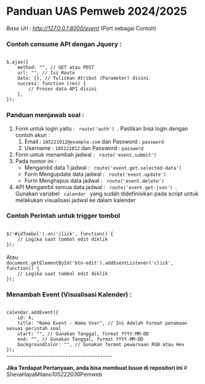 <h1> Panduan UAS Pemweb 2024/2025 </h1> 

<i> Base Url : http://127.0.0.1:8000/event </i> (Port sebagai Contoh)

<h3> Contoh consume API dengan Jquery : </h3>
<code>
$.ajax({
    method: "", // GET atau POST
    url: "", // Isi Route
    data: {}, // Tuliskan Atribut (Parameter) disini
    success: function (res) {
    	// Proses data API disini
    },
});
</code>

<h3> Panduan menjawab soal : </h3>
<ol>
    <li> Form untuk login yaitu : <code> route('auth') </code>. Pastikan bisa login dengan contoh akun :
        <ol>
            <li> Email : <code>105221012@example.com</code> dan Password : <code>password</code> </li>
            <li> Username : <code>105221012</code> dan Password : <code>password</code> </li>
        </ol>
    </li>
    <li> Form untuk menambah jadwal : <code> route('event.submit') </code> </li>
    <li> Pada nomor ini : 
        <ul>
            <li> Mengambil data 1 jadwal : <code> route('event.get-selected-data') </code> </li>
            <li> Form Mengupdate data jadwal : <code> route('event.update') </code> </li>
            <li> Form Menghapus data jadwal : <code> route('event.delete') </code> </li>
        </ul>
    </li>
    <li> API Mengambil semua data jadwal : <code> route('event.get-json') </code>. Gunakan variabel <code> calendar </code> yang sudah didefinisikan pada script untuk melakukan visualisasi jadwal ke dalam kalender </li>
</ol>

<h3> Contoh Perintah untuk trigger tombol  </h3>
<code>
$('#idTombol').on('click', function() {
    // Logika saat tombol edit diklik
});
</code>
<br /> Atau
<code>
document.getElementById('btn-edit').addEventListener('click', function() {
    // Logika saat tombol edit diklik
});
</code>

<h3> Menambah Event (Visualisasi Kalender) : </h3>
<code>
calendar.addEvent({
	id: 4,
	title: "Nama Event - Nama User", // Ini Adalah Format penamaan sesuai perintah soal
	start: "", // Gunakan Tanggal, format YYYY-MM-DD
	end: "", // Gunakan Tanggal, format YYYY-MM-DD
	backgroundColor: "", // Gunakan format pewarnaan RGB atau Hex
});
</code>
-------------------------------------------

<b> Jika Terdapat Pertanyaan, anda bisa membuat Issue di repositori ini </b>
#   S h e v a H a y a M i l a n o _ 1 0 5 2 2 2 0 3 6 _ P e m w e b  
 